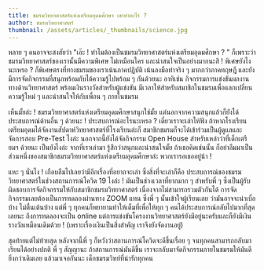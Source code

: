 ```yaml
---
title: ชมรมวิทยาศาสตร์แห่งเตรียมอุดมศึกษา เขาทำอะไร ?
author: ชมรมวิทยาศาสตร์
thumbnail: /assets/articles/_thumbnails/science.jpg
---
```


หลาย ๆ คนอาจจะสงสัยว่า "เอ๊ะ !
ทำไมต้องเป็นชมรมวิทยาศาสตร์แห่งเตรียมอุดมศึกษา ? " ก็เพราะว่า
ชมรมวิทยาศาสตร์ของเรานั้นมีความพิเศษ ไม่เหมือนใคร
และน่าสนใจเป็นอย่างมากนะสิ ! พิเศษยังไงนะเหรอ ?
ก็พิเศษตรงที่ทางชมรมของเราเน้นภาคปฏิบัติ เน้นลงมือทำจริง ๆ
มากกว่าภาคทฤษฎี และยังมีการจัดกิจกรรมที่สนุกพร้อมกับได้ความรู้ไปพร้อม ๆ
กันด้วยนะ อาทิเช่น กิจกรรมการแข่งขันผลงานทางด้านวิทยาศาสตร์
พร้อมเงินรางวัลสำหรับผู้แข่งขัน
มีเวลาให้สำหรับสมาชิกในชมรมเพื่อแลกเปลี่ยนความรู้ใหม่ ๆ
และน่าสนใจให้กับเพื่อน ๆ ภายในชมรม

เห็นมั้ยล่ะ ! ชมรมวิทยาศาสตร์แห่งเตรียมอุดมศึกษาสนุกใช่มั้ย
แต่นอกจากความสนุกแล้วก็ยังได้ประสบการณ์ด้านอื่น ๆ ด้วยนะ !
ประสบการณ์อะไรนะเหรอ ? เดี๋ยวเราจะเล่าให้ฟัง
ถ้าหากโรงเรียนเตรียมอุดมได้จัดงานสัปดาห์วิทยาศาสตร์ที่โรงเรียนล่ะก็
สมาชิกชมรมก็จะได้เข้าร่วมเป็นผู้ดูแลและจัดการสอบ Pre-Test ไงล่ะ
นอกจากนี้ยังได้จัดกิจกรรม Open House สำหรับเหล่าว่าที่เด็กเตรียมฯ ด้วยนะ
เป็นยังไงล่ะ จากที่เราเล่ามา รู้สึกว่าสนุกและน่าสนใจมั้ย
ถ้าเธอคิดเช่นนั้น
ก็อย่าลืมมาเป็นส่วนหนึ่งของสมาชิกชมรมวิทยาศาสตร์แห่งเตรียมอุดมศึกษาล่ะ
พวกเรารอเธออยู่น้า !

แหะ ๆ นั่นไง ! เกือบลืมไปเลยว่ามีอีกเรื่องที่อยากจะเล่า
ซึ่งสิ่งที่จะเล่าก็คือ ประสบการณ์ของชมรมวิทยาศาสตร์ในช่วงสถานการณ์โควิด
19 ไงล่ะ ! มันเป็นช่วงเวลาที่ยากมาก ๆ สำหรับพี่ ๆ
ซึ่งเป็นผู้รับผิดชอบการจัดกิจกรรมให้กับสมาชิกชมรมวิทยาศาสตร์
เนื่องจากไม่สามารถรวมตัวกันได้ การจัดกิจกรรมเลยต้องเป็นการทดลองผ่านทาง
ZOOM แทน ซึ่งพี่ ๆ นั้นเข้าใจผู้เรียนเลย ว่ามันอาจจะน่าเบื่อบ้าง
ไม่ตื่นเต้นบ้าง แต่พี่ ๆ ทุกคนก็พยายามทำให้เต็มที่เพื่อให้ทุก ๆ
คนได้ประสบการณ์กลับไปมากที่สุดเลยนะ ถึงการทดลองจะเป็น online
แต่การแข่งขันโครงงานวิทยาศาสตร์ยังมีอยู่นะครับและก็ยังมีเงินรางวัลเหมือนเดิมด้วย
! (เพราะเรื่องเงินเป็นสิ่งสำคัญ เราจึงยังจัดงานอยู่)

สุดท้ายแต่ไม่ท้ายสุด หลังจากนี้พี่ ๆ
ก็หวังว่าสถานการณ์โควิดจะดีขึ้นเรื่อย ๆ
จนทุกคนสามารถกลับมาเรียนได้อย่างปกติ พี่ ๆ สัญญานะ ถ้าสถานการณ์มันดีขึ้น
เราจะกลับมาจัดกิจกรรมภายในชมรมให้มันดียิ่งกว่าเดิมเลย แล้วมาเจอกันนะ
เด็กชมรมวิทย์ที่น่ารักทุกคน

